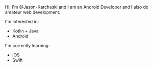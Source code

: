 Hi, I'm @Jason-Karcheski and I am an Android Developer and I also do amateur web development.

I'm interested in:
- Kotlin + Java
- Android

I'm currently learning:
- iOS
- Swift
